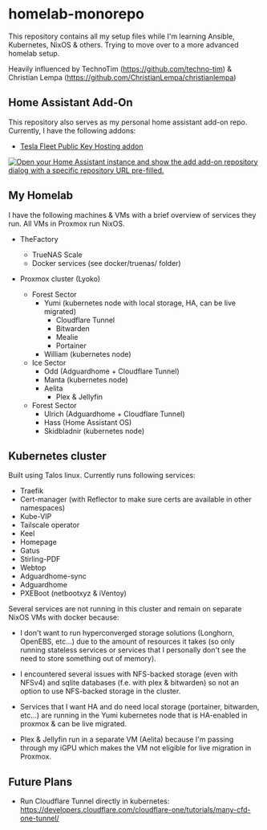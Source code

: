 # homelab-monorepo

This repository contains all my setup files while I'm learning Ansible, Kubernetes, NixOS & others. Trying to move over to a more advanced homelab setup.

Heavily influenced by TechnoTim (<https://github.com/techno-tim>) & Christian Lempa (<https://github.com/ChristianLempa/christianlempa>)

## Home Assistant Add-On

This repository also serves as my personal home assistant add-on repo. Currently, I have the following addons:

- [Tesla Fleet Public Key Hosting addon](./teslafleet-publickeyhost)

[![Open your Home Assistant instance and show the add add-on repository dialog with a specific repository URL pre-filled.](https://my.home-assistant.io/badges/supervisor_add_addon_repository.svg)](https://my.home-assistant.io/redirect/supervisor_add_addon_repository/?repository_url=https://github.com/TimoVerbrugghe/homelab-monorepo)

## My Homelab

I have the following machines & VMs with a brief overview of services they run. All VMs in Proxmox run NixOS.

- TheFactory
  - TrueNAS Scale
  - Docker services (see docker/truenas/ folder)

- Proxmox cluster (Lyoko)
  - Forest Sector
    - Yumi (kubernetes node with local storage, HA, can be live migrated)
      - Cloudflare Tunnel
      - Bitwarden
      - Mealie
      - Portainer
    - William (kubernetes node)
  - Ice Sector
    - Odd (Adguardhome + Cloudflare Tunnel)
    - Manta (kubernetes node)
    - Aelita
      - Plex & Jellyfin
  - Forest Sector
    - Ulrich (Adguardhome + Cloudflare Tunnel)
    - Hass (Home Assistant OS)
    - Skidbladnir (kubernetes node)

## Kubernetes cluster

Built using Talos linux. Currently runs following services:

- Traefik
- Cert-manager (with Reflector to make sure certs are available in other namespaces)
- Kube-VIP
- Tailscale operator
- Keel
- Homepage
- Gatus
- Stirling-PDF
- Webtop
- Adguardhome-sync
- Adguardhome
- PXEBoot (netbootxyz & iVentoy)

Several services are not running in this cluster and remain on separate NixOS VMs with docker because:

- I don't want to run hyperconverged storage solutions (Longhorn, OpenEBS, etc...) due to the amount of resources it takes (so only running stateless services or services that I personally don't see the need to store something out of memory).

- I encountered several issues with NFS-backed storage (even with NFSv4) and sqlite databases (f.e. with plex & bitwarden) so not an option to use NFS-backed storage in the cluster.

- Services that I want HA and do need local storage (portainer, bitwarden, etc...) are running in the Yumi kubernetes node that is HA-enabled in proxmox & can be live migrated.

- Plex & Jellyfin run in a separate VM (Aelita) because I'm passing through my iGPU which makes the VM not eligible for live migration in Proxmox.

## Future Plans

- Run Cloudflare Tunnel directly in kubernetes: <https://developers.cloudflare.com/cloudflare-one/tutorials/many-cfd-one-tunnel/>
